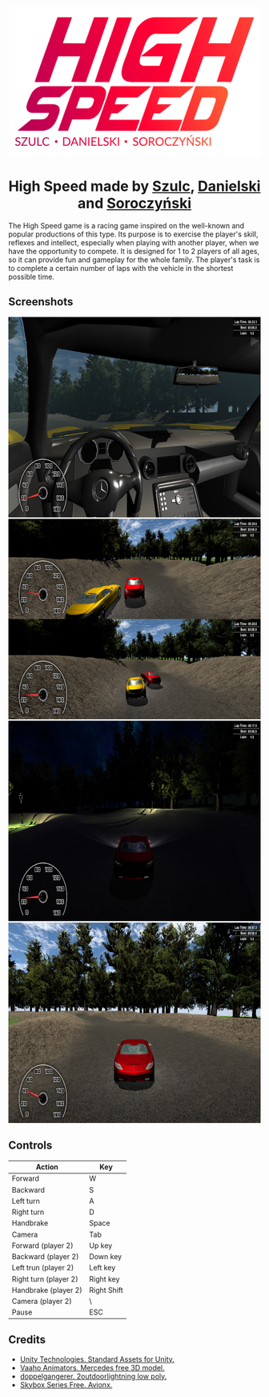 <p align="center">
  <img alt="High Speed logo" height=300px src="/High%20Speed/Assets/Resources/Logo/Obszar%20roboczy%202logo.png" />
  <h1 align="center">High Speed made by <a href="https://github.com/DanielSzulc98">Szulc</a>, <a href="https://github.com/gabordanielski">Danielski</a> and <a href="https://github.com/lukaszpl">Soroczyński</a></h1>
</p>

The High Speed game is a racing game inspired on the well-known and popular productions of this type. Its purpose is to exercise the player's skill, reflexes and intellect, especially when playing with another player, when we have the opportunity to compete. It is designed for 1 to 2 players of all ages, so it can provide fun and gameplay for the whole family. The player's task is to complete a certain number of laps with the vehicle in the shortest possible time.

## Screenshots

<img height=400px src="/screenshots/screen01.png" />

<img height=400px src="/screenshots/screen02.png" />

<img height=400px src="/screenshots/screen03.png" />

<img height=400px src="/screenshots/screen04.png" />

## Controls

<table>
<thead>
  <tr>
    <th>Action</th>
    <th>Key</th>
  </tr>
</thead>
<tbody>
  <tr>
    <td>Forward</td>
    <td>W</td>
  </tr>
  <tr>
    <td>Backward</td>
    <td>S</td>
  </tr>
  <tr>
    <td>Left turn</td>
    <td>A</td>
  </tr>
  <tr>
    <td>Right turn</td>
    <td>D</td>
  </tr>
  <tr>
    <td>Handbrake</td>
    <td>Space</td>
  </tr>
  <tr>
    <td>Camera</td>
    <td>Tab</td>
  </tr>
  <tr>
    <td>Forward (player 2)</td>
    <td>Up key</td>
  </tr>
  <tr>
    <td>Backward (player 2)</td>
    <td>Down key</td>
  </tr>
  <tr>
    <td>Left trun (player 2)</td>
    <td>Left key</td>
  </tr>
  <tr>
    <td>Right turn (player 2)</td>
    <td>Right key</td>
  </tr>
  <tr>
    <td>Handbrake (player 2)</td>
    <td>Right Shift</td>
  </tr>
  <tr>
    <td>Camera (player 2)</td>
    <td>\</td>
  </tr>
  <tr>
    <td>Pause</td>
    <td>ESC</td>
  </tr>
</tbody>
</table>

## Credits
* [Unity Technologies. Standard Assets for Unity.](https://assetstore.unity.com/packages/essentials/asset-packs/standard-assets-for-unity-2018-4-32351/)
* [Vaaho Animators. Mercedes free 3D model.](https://www.cgtrader.com/free-3d-models/car/sport/mercedes-c6866aa2-8fcb-488d-9aaa-e1868911e065)
* [doppelgangerer. 2outdoorlightning low poly.](https://www.cgtrader.com/free-3d-models/architectural/lighting/2outdoorlightning-low-poly)
* [Skybox Series Free. Avionx.](https://assetstore.unity.com/packages/2d/textures-materials/sky/skybox-series-free-103633)
